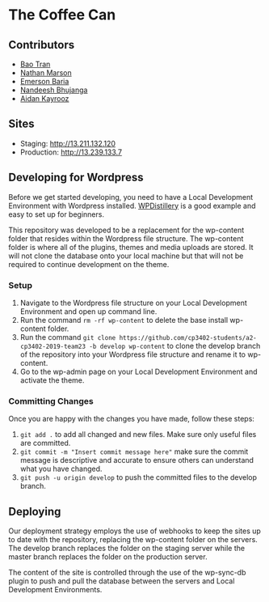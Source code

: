 # The Coffee Can
## Contributors
* [Bao Tran](https://github.com/bao-tran "@bao-tran")
* [Nathan Marson](https://github.com/NathanMarson "@NathanMarson") 
* [Emerson Baria](https://github.com/emersonbaria "@emersonbaria")
* [Nandeesh Bhujanga](https://github.com/nandeeshsb "@nandeeshsb")
* [Aidan Kayrooz](https://github.com/aidank01 "@aidank01")

## Sites
* Staging: <http://13.211.132.120>
* Production: <http://13.239.133.7>

## Developing for Wordpress
Before we get started developing, you need to have a Local Development Environment with Wordpress installed. [WPDistillery](https://github.com/flurinduerst/WPDistillery) is a good example and easy to set up for beginners.

This repository was developed to be a replacement for the wp-content folder that resides within the Wordpress file structure. The wp-content folder is where all of the plugins, themes and media uploads are stored. It will not clone the database onto your local machine but that will not be required to continue development on the theme.

### Setup
1. Navigate to the Wordpress file structure on your Local Development Environment and open up command line.
2. Run the command ```rm -rf wp-content``` to delete the base install wp-content folder.
3. Run the command ```git clone https://github.com/cp3402-students/a2-cp3402-2019-team23 -b develop wp-content``` to clone the develop branch of the repository into your Wordpress file structure and rename it to wp-content.
4. Go to the wp-admin page on your Local Development Environment and activate the theme.

### Committing Changes
Once you are happy with the changes you have made, follow these steps:

1. ```git add .``` to add all changed and new files. Make sure only useful files are committed.
2. ```git commit -m "Insert commit message here"``` make sure the commit message is descriptive and accurate to ensure others can understand what you have changed.
3. ```git push -u origin develop``` to push the committed files to the develop branch.

## Deploying
Our deployment strategy employs the use of webhooks to keep the sites up to date with the repository, replacing the wp-content folder on the servers. The develop branch replaces the folder on the staging server while the master branch replaces the folder on the production server. 

The content of the site is controlled through the use of the wp-sync-db plugin to push and pull the database between the servers and Local Development Environments. 